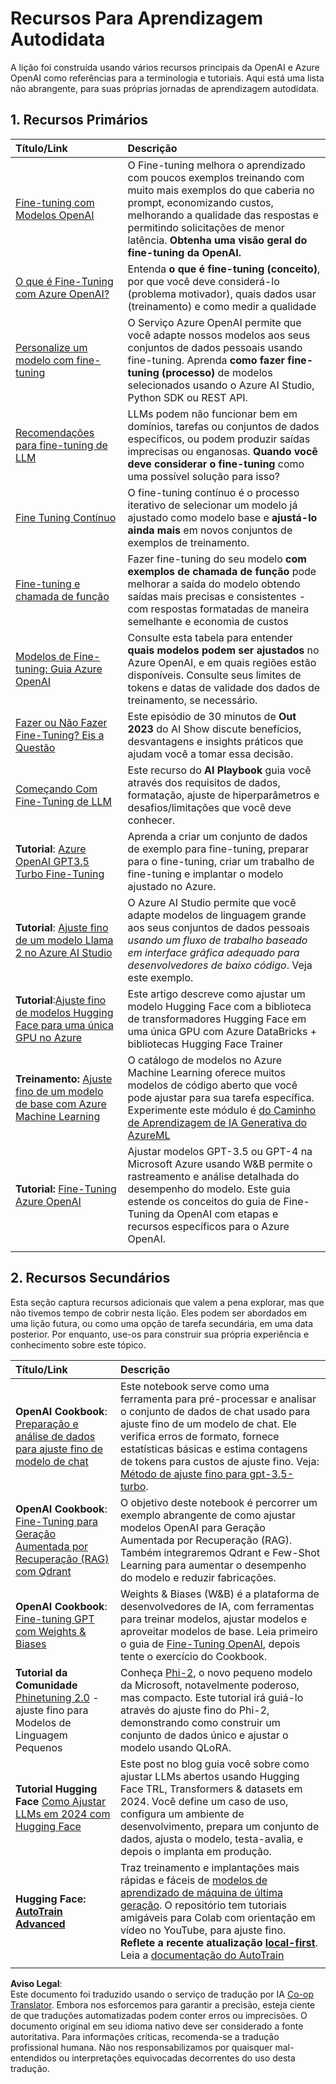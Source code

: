 <!--
CO_OP_TRANSLATOR_METADATA:
{
  "original_hash": "c2f423d1402f71ca3869ec135bb77d16",
  "translation_date": "2025-05-20T08:37:39+00:00",
  "source_file": "18-fine-tuning/RESOURCES.md",
  "language_code": "br"
}
-->
# Recursos Para Aprendizagem Autodidata

A lição foi construída usando vários recursos principais da OpenAI e Azure OpenAI como referências para a terminologia e tutoriais. Aqui está uma lista não abrangente, para suas próprias jornadas de aprendizagem autodidata.

## 1. Recursos Primários

| Título/Link                                                                                                                                                                                                                   | Descrição                                                                                                                                                                                                                                                                                                                   |
| :--------------------------------------------------------------------------------------------------------------------------------------------------------------------------------------------------------------------------- | :---------------------------------------------------------------------------------------------------------------------------------------------------------------------------------------------------------------------------------------------------------------------------------------------------------------------------- |
| [Fine-tuning com Modelos OpenAI](https://platform.openai.com/docs/guides/fine-tuning?WT.mc_id=academic-105485-koreyst)                                                                                                       | O Fine-tuning melhora o aprendizado com poucos exemplos treinando com muito mais exemplos do que caberia no prompt, economizando custos, melhorando a qualidade das respostas e permitindo solicitações de menor latência. **Obtenha uma visão geral do fine-tuning da OpenAI.**                                                                                    |
| [O que é Fine-Tuning com Azure OpenAI?](https://learn.microsoft.com/azure/ai-services/openai/concepts/fine-tuning-considerations#what-is-fine-tuning-with-azure-openai?WT.mc_id=academic-105485-koreyst)                   | Entenda **o que é fine-tuning (conceito)**, por que você deve considerá-lo (problema motivador), quais dados usar (treinamento) e como medir a qualidade                                                                                                                                                                           |
| [Personalize um modelo com fine-tuning](https://learn.microsoft.com/azure/ai-services/openai/how-to/fine-tuning?tabs=turbo%2Cpython&pivots=programming-language-studio#continuous-fine-tuning?WT.mc_id=academic-105485-koreyst) | O Serviço Azure OpenAI permite que você adapte nossos modelos aos seus conjuntos de dados pessoais usando fine-tuning. Aprenda **como fazer fine-tuning (processo)** de modelos selecionados usando o Azure AI Studio, Python SDK ou REST API.                                                                                                                                |
| [Recomendações para fine-tuning de LLM](https://learn.microsoft.com/ai/playbook/technology-guidance/generative-ai/working-with-llms/fine-tuning-recommend?WT.mc_id=academic-105485-koreyst)                                    | LLMs podem não funcionar bem em domínios, tarefas ou conjuntos de dados específicos, ou podem produzir saídas imprecisas ou enganosas. **Quando você deve considerar o fine-tuning** como uma possível solução para isso?                                                                                                                                  |
| [Fine Tuning Contínuo](https://learn.microsoft.com/azure/ai-services/openai/how-to/fine-tuning?tabs=turbo%2Cpython&pivots=programming-language-studio#continuous-fine-tuning?WT.mc_id=academic-105485-koreyst)             | O fine-tuning contínuo é o processo iterativo de selecionar um modelo já ajustado como modelo base e **ajustá-lo ainda mais** em novos conjuntos de exemplos de treinamento.                                                                                                                                                     |
| [Fine-tuning e chamada de função](https://learn.microsoft.com/azure/ai-services/openai/how-to/fine-tuning-functions?WT.mc_id=academic-105485-koreyst)                                                                       | Fazer fine-tuning do seu modelo **com exemplos de chamada de função** pode melhorar a saída do modelo obtendo saídas mais precisas e consistentes - com respostas formatadas de maneira semelhante e economia de custos                                                                                                                                        |
| [Modelos de Fine-tuning: Guia Azure OpenAI](https://learn.microsoft.com/azure/ai-services/openai/concepts/models#fine-tuning-models?WT.mc_id=academic-105485-koreyst)                                                        | Consulte esta tabela para entender **quais modelos podem ser ajustados** no Azure OpenAI, e em quais regiões estão disponíveis. Consulte seus limites de tokens e datas de validade dos dados de treinamento, se necessário.                                                                                                                            |
| [Fazer ou Não Fazer Fine-Tuning? Eis a Questão](https://learn.microsoft.com/shows/ai-show/to-fine-tune-or-not-fine-tune-that-is-the-question?WT.mc_id=academic-105485-koreyst)                                      | Este episódio de 30 minutos de **Out 2023** do AI Show discute benefícios, desvantagens e insights práticos que ajudam você a tomar essa decisão.                                                                                                                                                                                        |
| [Começando Com Fine-Tuning de LLM](https://learn.microsoft.com/ai/playbook/technology-guidance/generative-ai/working-with-llms/fine-tuning-recommend?WT.mc_id=academic-105485-koreyst)                                             | Este recurso do **AI Playbook** guia você através dos requisitos de dados, formatação, ajuste de hiperparâmetros e desafios/limitações que você deve conhecer.                                                                                                                                                                         |
| **Tutorial**: [Azure OpenAI GPT3.5 Turbo Fine-Tuning](https://learn.microsoft.com/azure/ai-services/openai/tutorials/fine-tune?tabs=python%2Ccommand-line?WT.mc_id=academic-105485-koreyst)                                  | Aprenda a criar um conjunto de dados de exemplo para fine-tuning, preparar para o fine-tuning, criar um trabalho de fine-tuning e implantar o modelo ajustado no Azure.                                                                                                                                                                                    |
| **Tutorial**: [Ajuste fino de um modelo Llama 2 no Azure AI Studio](https://learn.microsoft.com/azure/ai-studio/how-to/fine-tune-model-llama?WT.mc_id=academic-105485-koreyst)                                                      | O Azure AI Studio permite que você adapte modelos de linguagem grande aos seus conjuntos de dados pessoais _usando um fluxo de trabalho baseado em interface gráfica adequado para desenvolvedores de baixo código_. Veja este exemplo.                                                                                                                                                               |
| **Tutorial**:[Ajuste fino de modelos Hugging Face para uma única GPU no Azure](https://learn.microsoft.com/azure/databricks/machine-learning/train-model/huggingface/fine-tune-model?WT.mc_id=academic-105485-koreyst)               | Este artigo descreve como ajustar um modelo Hugging Face com a biblioteca de transformadores Hugging Face em uma única GPU com Azure DataBricks + bibliotecas Hugging Face Trainer                                                                                                                                                |
| **Treinamento:** [Ajuste fino de um modelo de base com Azure Machine Learning](https://learn.microsoft.com/training/modules/finetune-foundation-model-with-azure-machine-learning/?WT.mc_id=academic-105485-koreyst)         | O catálogo de modelos no Azure Machine Learning oferece muitos modelos de código aberto que você pode ajustar para sua tarefa específica. Experimente este módulo é [do Caminho de Aprendizagem de IA Generativa do AzureML](https://learn.microsoft.com/training/paths/work-with-generative-models-azure-machine-learning/?WT.mc_id=academic-105485-koreyst) |
| **Tutorial:** [Fine-Tuning Azure OpenAI](https://docs.wandb.ai/guides/integrations/azure-openai-fine-tuning?WT.mc_id=academic-105485-koreyst)                                                                                | Ajustar modelos GPT-3.5 ou GPT-4 na Microsoft Azure usando W&B permite o rastreamento e análise detalhada do desempenho do modelo. Este guia estende os conceitos do guia de Fine-Tuning da OpenAI com etapas e recursos específicos para o Azure OpenAI.                                                                         |
|                                                                                                                                                                                                                              |                                                                                                                                                                                                                                                                                                                               |

## 2. Recursos Secundários

Esta seção captura recursos adicionais que valem a pena explorar, mas que não tivemos tempo de cobrir nesta lição. Eles podem ser abordados em uma lição futura, ou como uma opção de tarefa secundária, em uma data posterior. Por enquanto, use-os para construir sua própria experiência e conhecimento sobre este tópico.

| Título/Link                                                                                                                                                                                                            | Descrição                                                                                                                                                                                                                                                                                                                                                                                                                                                                                                                 |
| :-------------------------------------------------------------------------------------------------------------------------------------------------------------------------------------------------------------------- | :-------------------------------------------------------------------------------------------------------------------------------------------------------------------------------------------------------------------------------------------------------------------------------------------------------------------------------------------------------------------------------------------------------------------------------------------------------------------------------------------------------------------------- |
| **OpenAI Cookbook**: [Preparação e análise de dados para ajuste fino de modelo de chat](https://cookbook.openai.com/examples/chat_finetuning_data_prep?WT.mc_id=academic-105485-koreyst)                                      | Este notebook serve como uma ferramenta para pré-processar e analisar o conjunto de dados de chat usado para ajuste fino de um modelo de chat. Ele verifica erros de formato, fornece estatísticas básicas e estima contagens de tokens para custos de ajuste fino. Veja: [Método de ajuste fino para gpt-3.5-turbo](https://platform.openai.com/docs/guides/fine-tuning?WT.mc_id=academic-105485-koreyst).                                                                                                                                                                   |
| **OpenAI Cookbook**: [Fine-Tuning para Geração Aumentada por Recuperação (RAG) com Qdrant](https://cookbook.openai.com/examples/fine-tuned_qa/ft_retrieval_augmented_generation_qdrant?WT.mc_id=academic-105485-koreyst) | O objetivo deste notebook é percorrer um exemplo abrangente de como ajustar modelos OpenAI para Geração Aumentada por Recuperação (RAG). Também integraremos Qdrant e Few-Shot Learning para aumentar o desempenho do modelo e reduzir fabricações.                                                                                                                                                                                                                                                                |
| **OpenAI Cookbook**: [Fine-tuning GPT com Weights & Biases](https://cookbook.openai.com/examples/third_party/gpt_finetuning_with_wandb?WT.mc_id=academic-105485-koreyst)                                             | Weights & Biases (W&B) é a plataforma de desenvolvedores de IA, com ferramentas para treinar modelos, ajustar modelos e aproveitar modelos de base. Leia primeiro o guia de [Fine-Tuning OpenAI](https://docs.wandb.ai/guides/integrations/openai-fine-tuning/?WT.mc_id=academic-105485-koreyst), depois tente o exercício do Cookbook.                                                                                                                                                                                                                  |
| **Tutorial da Comunidade** [Phinetuning 2.0](https://huggingface.co/blog/g-ronimo/phinetuning?WT.mc_id=academic-105485-koreyst) - ajuste fino para Modelos de Linguagem Pequenos                                                   | Conheça [Phi-2](https://www.microsoft.com/research/blog/phi-2-the-surprising-power-of-small-language-models/?WT.mc_id=academic-105485-koreyst), o novo pequeno modelo da Microsoft, notavelmente poderoso, mas compacto. Este tutorial irá guiá-lo através do ajuste fino do Phi-2, demonstrando como construir um conjunto de dados único e ajustar o modelo usando QLoRA.                                                                                                                                                                       |
| **Tutorial Hugging Face** [Como Ajustar LLMs em 2024 com Hugging Face](https://www.philschmid.de/fine-tune-llms-in-2024-with-trl?WT.mc_id=academic-105485-koreyst)                                               | Este post no blog guia você sobre como ajustar LLMs abertos usando Hugging Face TRL, Transformers & datasets em 2024. Você define um caso de uso, configura um ambiente de desenvolvimento, prepara um conjunto de dados, ajusta o modelo, testa-avalia, e depois o implanta em produção.                                                                                                                                                                                                                                                                |
| **Hugging Face: [AutoTrain Advanced](https://github.com/huggingface/autotrain-advanced?WT.mc_id=academic-105485-koreyst)**                                                                                            | Traz treinamento e implantações mais rápidas e fáceis de [modelos de aprendizado de máquina de última geração](https://twitter.com/abhi1thakur/status/1755167674894557291?WT.mc_id=academic-105485-koreyst). O repositório tem tutoriais amigáveis para Colab com orientação em vídeo no YouTube, para ajuste fino. **Reflete a recente atualização [local-first](https://twitter.com/abhi1thakur/status/1750828141805777057?WT.mc_id=academic-105485-koreyst)**. Leia a [documentação do AutoTrain](https://huggingface.co/autotrain?WT.mc_id=academic-105485-koreyst) |
|                                                                                                                                                                                                                       |                                                                                                                                                                                                                                                                                                                                                                                                                                                                                                                             |

**Aviso Legal**:  
Este documento foi traduzido usando o serviço de tradução por IA [Co-op Translator](https://github.com/Azure/co-op-translator). Embora nos esforcemos para garantir a precisão, esteja ciente de que traduções automatizadas podem conter erros ou imprecisões. O documento original em seu idioma nativo deve ser considerado a fonte autoritativa. Para informações críticas, recomenda-se a tradução profissional humana. Não nos responsabilizamos por quaisquer mal-entendidos ou interpretações equivocadas decorrentes do uso desta tradução.